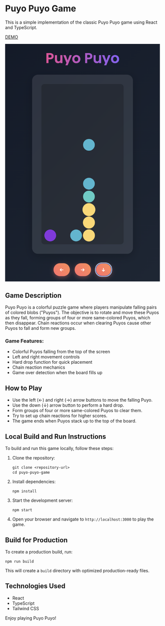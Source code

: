 # Puyo Puyo Game

This is a simple implementation of the classic Puyo Puyo game using React and TypeScript.

[DEMO](https://chasesan.github.io/puyo-puyo-game/)

![Puyo Puyo Game Screenshot](game.png)

## Game Description

Puyo Puyo is a colorful puzzle game where players manipulate falling pairs of colored blobs ("Puyos"). The objective is to rotate and move these Puyos as they fall, forming groups of four or more same-colored Puyos, which then disappear. Chain reactions occur when clearing Puyos cause other Puyos to fall and form new groups.

### Game Features:

- Colorful Puyos falling from the top of the screen
- Left and right movement controls
- Hard drop function for quick placement
- Chain reaction mechanics
- Game over detection when the board fills up

## How to Play

- Use the left (←) and right (→) arrow buttons to move the falling Puyo.
- Use the down (↓) arrow button to perform a hard drop.
- Form groups of four or more same-colored Puyos to clear them.
- Try to set up chain reactions for higher scores.
- The game ends when Puyos stack up to the top of the board.

## Local Build and Run Instructions

To build and run this game locally, follow these steps:

1. Clone the repository:
   ```
   git clone <repository-url>
   cd puyo-puyo-game
   ```

2. Install dependencies:
   ```
   npm install
   ```

3. Start the development server:
   ```
   npm start
   ```

4. Open your browser and navigate to `http://localhost:3000` to play the game.

## Build for Production

To create a production build, run:

```
npm run build
```

This will create a `build` directory with optimized production-ready files.

## Technologies Used

- React
- TypeScript
- Tailwind CSS

Enjoy playing Puyo Puyo!
